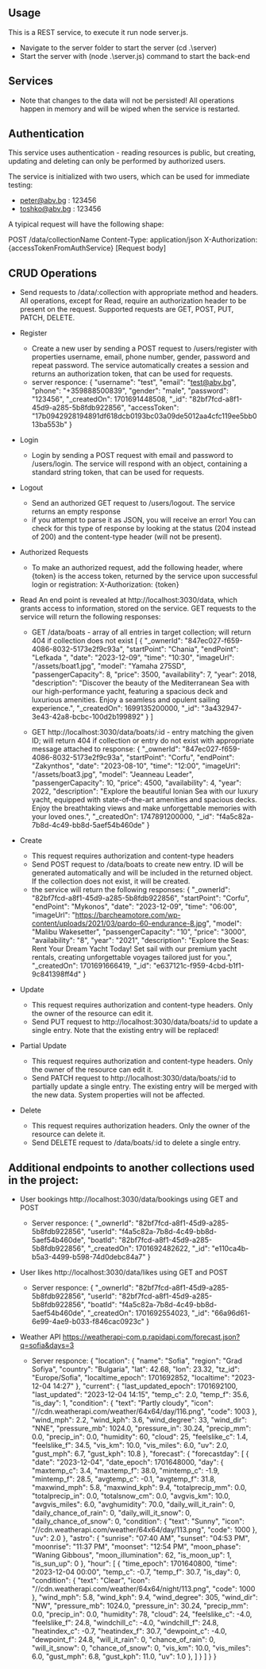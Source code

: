 ## Usage
This is a REST service, to execute it run node server.js.
- Navigate to the server folder to start the server (cd .\server\)
- Start the server with (node .\server.js) command to start the back-end

## Services
- Note that changes to the data will not be persisted! All operations happen in memory and will be wiped when the service is restarted.

## Authentication
This service uses authentication - reading resources is public, but creating, updating and deleting can only be performed by authorized users.

The service is initialized with two users, which can be used for immediate testing:
- peter@abv.bg : 123456
- toshko@abv.bg : 123456

A tyipical request will have the following shape:

POST /data/collectionName
Content-Type: application/json
X-Authorization: {accessTokenFromAuthService}
[Request body]

## CRUD Operations
- Send requests to /data/:collection with appropriate method and headers. All operations, except for Read, require an authorization header to be present on the request.
Supported requests are GET, POST, PUT, PATCH, DELETE.

- Register
    - Create a new user by sending a POST request to /users/register with properties username, email, phone number, gender, password and repeat password. The service automatically creates a session and returns an authorization token, that can be used for requests.
    - server responce:
        {
        "username": "test",
        "email": "test@abv.bg",
        "phone": "+359888500839",
        "gender": "male",
        "password": "123456",
        "_createdOn": 1701691448508,
        "_id": "82bf7fcd-a8f1-45d9-a285-5b8fdb922856",
        "accessToken": "17b0942928194891df618dcb0193bc03a09de5012aa4cfc119ee5bb013ba553b"
        }
- Login
    - Login by sending a POST request with email and password to /users/login. The service will respond with an object, containing a standard string token, that can be used for requests.
- Logout
    - Send an authorized GET request to /users/logout. The service returns an empty response
    - if you attempt to parse it as JSON, you will receive an error! You can check for this type of response by looking at the status (204 instead of 200) and the content-type header (will not be present).

- Authorized Requests
    - To make an authorized request, add the following header, where {token} is the access token, returned by the service upon successful login or registration: X-Authorization: {token}

- Read
    An end point is revealed at http://localhost:3030/data, which grants access to information, stored on the service. GET requests to the service will return the following responses:
    - GET /data/boats - array of all entries in target collection; will return 404 if collection does not exist
    [
        {
            "_ownerId": "847ec027-f659-4086-8032-5173e2f9c93a",
            "startPoint": "Chania",
            "endPoint": "Lefkada ",
            "date": "2023-12-09",
            "time": "10:30",
            "imageUrl": "/assets/boat1.jpg",
            "model": "Yamaha 275SD",
            "passengerCapacity": 8,
            "price": 3500,
            "availability": 7,
            "year": 2018,
            "description": "Discover the beauty of the Mediterranean Sea with our high-performance yacht, featuring a spacious deck and luxurious amenities. Enjoy a seamless and opulent sailing experience.",
            "_createdOn": 1699135200000,
            "_id": "3a432947-3e43-42a8-bcbc-100d2b199892"
        }
    ]

    - GET http://localhost:3030/data/boats/:id - entry matching the given ID; will return 404 if collection or entry do not exist with appropriate message attached to response:
        {
            "_ownerId": "847ec027-f659-4086-8032-5173e2f9c93a",
            "startPoint": "Corfu",
            "endPoint": "Zakynthos",
            "date": "2023-08-10",
            "time": "12:00",
            "imageUrl": "/assets/boat3.jpg",
            "model": "Jeanneau Leader",
            "passengerCapacity": 10,
            "price": 4500,
            "availability": 4,
            "year": 2022,
            "description": "Explore the beautiful Ionian Sea with our luxury yacht, equipped with state-of-the-art amenities and spacious decks. Enjoy the breathtaking views and make unforgettable memories with your loved ones.",
            "_createdOn": 1747891200000,
            "_id": "f4a5c82a-7b8d-4c49-bb8d-5aef54b460de"
        }

- Create
    - This request requires authorization and content-type headers   
    - Send POST request to /data/boats to create new entry. ID will be generated automatically and will be included in the returned object. If the collection does not exist, it will be created.
    - the service will return the following responses:
    {
        "_ownerId": "82bf7fcd-a8f1-45d9-a285-5b8fdb922856",
        "startPoint": "Corfu",
        "endPoint": "Mykonos",
        "date": "2023-12-09",
        "time": "06:00",
        "imageUrl": "https://barcheamotore.com/wp-content/uploads/2021/03/pardo-60-endurance-8.jpg",
        "model": "Malibu Wakesetter",
        "passengerCapacity": "10",
        "price": "3000",
        "availability": "8",
        "year": "2021",
        "description": "Explore the Seas: Rent Your Dream Yacht Today! Set sail with our premium yacht rentals, creating unforgettable voyages tailored just for you.",
        "_createdOn": 1701691666419,
        "_id": "e637121c-f959-4cbd-b1f1-9c841398ff4d"
    }

- Update
    - This request requires authorization and content-type headers. Only the owner of the resource can edit it.
    - Send PUT request to http://localhost:3030/data/boats/:id to update a single entry. Note that the existing entry will be replaced!

- Partial Update
    - This request requires authorization and content-type headers. Only the owner of the resource can edit it.
    - Send PATCH request to http://localhost:3030/data/boats/:id to partially update a single entry. The existing entry will be merged with the new data. System properties will not be affected.

- Delete
    - This request requires authorization headers. Only the owner of the resource can delete it.
    - Send DELETE request to /data/boats/:id to delete a single entry.

## Additional endpoints to another collections used in the project:

- User bookings http://localhost:3030/data/bookings using GET and POST
    - Server responce:
    {
        "_ownerId": "82bf7fcd-a8f1-45d9-a285-5b8fdb922856",
        "userId": "f4a5c82a-7b8d-4c49-bb8d-5aef54b460de",
        "boatId": "82bf7fcd-a8f1-45d9-a285-5b8fdb922856",
        "_createdOn": 1701692482622,
        "_id": "e110ca4b-b5a3-4499-b598-74d0debc84a7"
    } 

- User likes http://localhost:3030/data/likes using GET and POST
    - Server responce:
    {
        "_ownerId": "82bf7fcd-a8f1-45d9-a285-5b8fdb922856",
        "userId": "82bf7fcd-a8f1-45d9-a285-5b8fdb922856",
        "boatId": "f4a5c82a-7b8d-4c49-bb8d-5aef54b460de",
        "_createdOn": 1701692554023,
        "_id": "66a96d61-6e99-4ae9-b033-f846cac0923c"
    }

- Weather API https://weatherapi-com.p.rapidapi.com/forecast.json?q=sofia&days=3
    - Server responce:
        {
            "location": {
                "name": "Sofia",
                "region": "Grad Sofiya",
                "country": "Bulgaria",
                "lat": 42.68,
                "lon": 23.32,
                "tz_id": "Europe/Sofia",
                "localtime_epoch": 1701692852,
                "localtime": "2023-12-04 14:27"
            },
            "current": {
                "last_updated_epoch": 1701692100,
                "last_updated": "2023-12-04 14:15",
                "temp_c": 2.0,
                "temp_f": 35.6,
                "is_day": 1,
                "condition": {
                    "text": "Partly cloudy",
                    "icon": "//cdn.weatherapi.com/weather/64x64/day/116.png",
                    "code": 1003
                },
                "wind_mph": 2.2,
                "wind_kph": 3.6,
                "wind_degree": 33,
                "wind_dir": "NNE",
                "pressure_mb": 1024.0,
                "pressure_in": 30.24,
                "precip_mm": 0.0,
                "precip_in": 0.0,
                "humidity": 60,
                "cloud": 25,
                "feelslike_c": 1.4,
                "feelslike_f": 34.5,
                "vis_km": 10.0,
                "vis_miles": 6.0,
                "uv": 2.0,
                "gust_mph": 6.7,
                "gust_kph": 10.8
            },
            "forecast": {
                "forecastday": [
                    {
                        "date": "2023-12-04",
                        "date_epoch": 1701648000,
                        "day": {
                            "maxtemp_c": 3.4,
                            "maxtemp_f": 38.0,
                            "mintemp_c": -1.9,
                            "mintemp_f": 28.5,
                            "avgtemp_c": -0.1,
                            "avgtemp_f": 31.8,
                            "maxwind_mph": 5.8,
                            "maxwind_kph": 9.4,
                            "totalprecip_mm": 0.0,
                            "totalprecip_in": 0.0,
                            "totalsnow_cm": 0.0,
                            "avgvis_km": 10.0,
                            "avgvis_miles": 6.0,
                            "avghumidity": 70.0,
                            "daily_will_it_rain": 0,
                            "daily_chance_of_rain": 0,
                            "daily_will_it_snow": 0,
                            "daily_chance_of_snow": 0,
                            "condition": {
                                "text": "Sunny",
                                "icon": "//cdn.weatherapi.com/weather/64x64/day/113.png",
                                "code": 1000
                            },
                            "uv": 2.0
                        },
                        "astro": {
                            "sunrise": "07:40 AM",
                            "sunset": "04:53 PM",
                            "moonrise": "11:37 PM",
                            "moonset": "12:54 PM",
                            "moon_phase": "Waning Gibbous",
                            "moon_illumination": 62,
                            "is_moon_up": 1,
                            "is_sun_up": 0
                        },
                        "hour": [
                            {
                                "time_epoch": 1701640800,
                                "time": "2023-12-04 00:00",
                                "temp_c": -0.7,
                                "temp_f": 30.7,
                                "is_day": 0,
                                "condition": {
                                    "text": "Clear",
                                    "icon": "//cdn.weatherapi.com/weather/64x64/night/113.png",
                                    "code": 1000
                                },
                                "wind_mph": 5.8,
                                "wind_kph": 9.4,
                                "wind_degree": 305,
                                "wind_dir": "NW",
                                "pressure_mb": 1024.0,
                                "pressure_in": 30.24,
                                "precip_mm": 0.0,
                                "precip_in": 0.0,
                                "humidity": 78,
                                "cloud": 24,
                                "feelslike_c": -4.0,
                                "feelslike_f": 24.8,
                                "windchill_c": -4.0,
                                "windchill_f": 24.8,
                                "heatindex_c": -0.7,
                                "heatindex_f": 30.7,
                                "dewpoint_c": -4.0,
                                "dewpoint_f": 24.8,
                                "will_it_rain": 0,
                                "chance_of_rain": 0,
                                "will_it_snow": 0,
                                "chance_of_snow": 0,
                                "vis_km": 10.0,
                                "vis_miles": 6.0,
                                "gust_mph": 6.8,
                                "gust_kph": 11.0,
                                "uv": 1.0
                            },
                        ]
                    }
                ]
            }
        }
    
